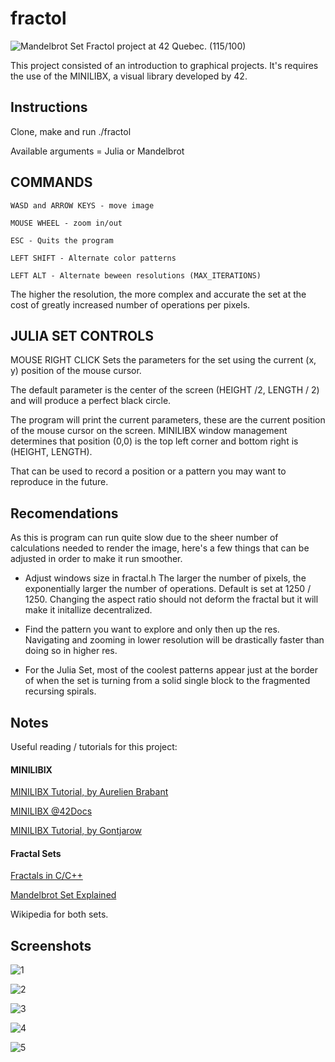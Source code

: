 # fractol
![Mandelbrot Set](https://github.com/gymiyakawa/fractol/blob/master/Screenshots/Capture%20d%E2%80%99%C3%A9cran,%20le%202022-12-20%20%C3%A0%2016.48.51.png?raw=true)
Fractol project at 42 Quebec. (115/100)

This project consisted of an introduction to graphical projects. It's requires the use of the MINILIBX, 
a visual library developed by 42.

## Instructions

Clone, make and run ./fractol

Available arguments = Julia or Mandelbrot

## COMMANDS

    WASD and ARROW KEYS - move image

    MOUSE WHEEL - zoom in/out

    ESC - Quits the program

    LEFT SHIFT - Alternate color patterns

    LEFT ALT - Alternate beween resolutions (MAX_ITERATIONS)

The higher the resolution, the more complex and accurate the set at the cost of greatly increased number of operations per pixels.

## JULIA SET CONTROLS

MOUSE RIGHT CLICK
Sets the parameters for the set using the current (x, y) position of the mouse cursor.

The default parameter is the center of the screen (HEIGHT /2, LENGTH / 2) and will produce a perfect black circle. 

The program will print the current parameters, these are the current position of the mouse cursor on the screen. MINILIBX window management determines that position (0,0) is the top left corner and bottom right is (HEIGHT, LENGTH).

That can be used to record a position or a pattern you may want to reproduce in the future.

## Recomendations

As this is program can run quite slow due to the sheer number of calculations needed to render
the image, here's a few things that can be adjusted in order to make it run smoother.

- Adjust windows size in fractal.h
  The larger the number of pixels, the exponentially larger the number of operations. Default is set at 1250 / 1250.
  Changing the aspect ratio should not deform the fractal but it will make it initallize decentralized.

-  Find the pattern you want to explore and only then up the res.
    Navigating and zooming in lower resolution will be drastically faster than doing so in higher res.

- For the Julia Set, most of the coolest patterns appear just at the border of when the set is turning from a solid single block to the fragmented recursing spirals. 
 

## Notes
Useful reading / tutorials for this project:

#### MINILIBIX
[MINILIBX Tutorial, by Aurelien Brabant](https://aurelienbrabant.fr/blog)

[MINILIBX @42Docs](https://harm-smits.github.io/42docs/libs/minilibx)

[MINILIBX Tutorial, by Gontjarow](https://gontjarow.github.io/MiniLibX/)

#### Fractal Sets

[Fractals in C/C++](https://www.geeksforgeeks.org/fractals-in-cc/)

[Mandelbrot Set Explained](http://xahlee.info/cmaci/fractal/mandelbrot.html)

Wikipedia for both sets.

## Screenshots

![1](https://github.com/gymiyakawa/fractol/blob/master/Screenshots/Capture%20d%E2%80%99%C3%A9cran,%20le%202022-12-14%20%C3%A0%2017.47.07.png?raw=true)

![2](https://github.com/gymiyakawa/fractol/blob/master/Screenshots/Capture%20d%E2%80%99%C3%A9cran,%20le%202022-12-20%20%C3%A0%2016.53.58.png?raw=true)

![3](https://github.com/gymiyakawa/fractol/blob/master/Screenshots/Capture%20d%E2%80%99%C3%A9cran,%20le%202022-12-14%20%C3%A0%2017.49.15.png?raw=true)

![4](https://github.com/gymiyakawa/fractol/blob/master/Screenshots/Capture%20d%E2%80%99%C3%A9cran,%20le%202022-12-20%20%C3%A0%2016.50.48.png?raw=true)

![5](https://github.com/gymiyakawa/fractol/blob/master/Screenshots/Capture%20d%E2%80%99%C3%A9cran,%20le%202022-12-21%20%C3%A0%2011.03.01.png?raw=true)